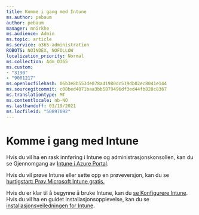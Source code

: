 ```yaml
---
title: Komme i gang med Intune
ms.author: pebaum
author: pebaum
manager: mnirkhe
ms.audience: Admin
ms.topic: article
ms.service: o365-administration
ROBOTS: NOINDEX, NOFOLLOW
localization_priority: Normal
ms.collection: Adm_O365
ms.custom:
- "3190"
- "9001217"
ms.openlocfilehash: 06b3e8b553de078a41980dc519db02ec8041e144
ms.sourcegitcommit: c08bed4071baa3bb5879496df3ed44fb828c8367
ms.translationtype: MT
ms.contentlocale: nb-NO
ms.lasthandoff: 03/19/2021
ms.locfileid: "50897092"
---
```

# <a name="getting-started-with-intune"></a>Komme i gang med Intune

Hvis du vil ha en rask innføring i Intune og administrasjonskonsollen, kan du se Gjennomgang av [Intune i Azure Portal](https://docs.microsoft.com/mem/intune/fundamentals/tutorial-walkthrough-endpoint-manager).

Hvis du vil prøve Intune eller sette opp en prøveversjon, kan du se [hurtigstart: Prøv Microsoft Intune gratis.](https://docs.microsoft.com/intune/fundamentals/free-trial-sign-up)

Hvis du er klar til å begynne å bruke Intune, kan du [se Konfigurere Intune](https://docs.microsoft.com/mem/intune/fundamentals/setup-steps). Hvis du vil ha en guidet installasjonsopplevelse, kan du se [installasjonsveiledningen for Intune](https://admin.microsoft.com/AdminPortal/Home?ref=/modernonboarding/intunesetupguide).